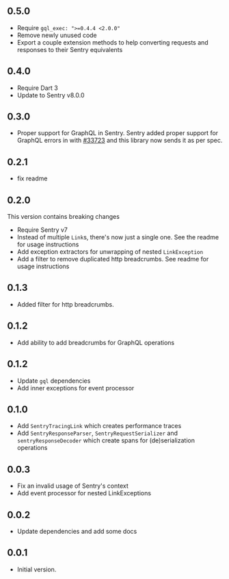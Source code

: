 ## 0.5.0

- Require `gql_exec: ">=0.4.4 <2.0.0"`
- Remove newly unused code
- Export a couple extension methods to help converting requests and responses to their Sentry equivalents

## 0.4.0

- Require Dart 3
- Update to Sentry v8.0.0

## 0.3.0

- Proper support for GraphQL in Sentry. Sentry added proper support for GraphQL errors in with [#33723](https://github.com/getsentry/sentry/issues/33723) and this library now sends it as per spec.

## 0.2.1

- fix readme

## 0.2.0

This version contains breaking changes

- Require Sentry v7
- Instead of multiple `Link`s, there's now just a single one. See the readme for usage instructions
- Add exception extractors for unwrapping of nested `LinkException`
- Add a filter to remove duplicated http breadcrumbs. See readme for usage instructions

## 0.1.3

- Added filter for http breadcrumbs.

## 0.1.2

- Add ability to add breadcrumbs for GraphQL operations

## 0.1.2

- Update `gql` dependencies
- Add inner exceptions for event processor

## 0.1.0

- Add `SentryTracingLink` which creates performance traces 
- Add `SentryResponseParser`, `SentryRequestSerializer` and `sentryResponseDecoder` which create spans for (de)serialization operations

## 0.0.3

- Fix an invalid usage of Sentry's context
- Add event processor for nested LinkExceptions

## 0.0.2

- Update dependencies and add some docs

## 0.0.1

- Initial version.
